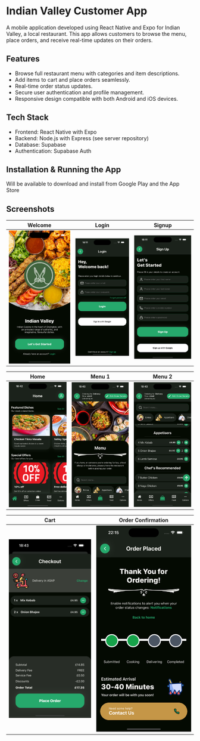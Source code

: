 # Indian Valley Customer App

A mobile application developed using React Native and Expo for Indian Valley, a local restaurant. This app allows customers to browse the menu, place orders, and receive real-time updates on their orders.

## Features

- Browse full restaurant menu with categories and item descriptions.
- Add items to cart and place orders seamlessly.
- Real-time order status updates.
- Secure user authentication and profile management.
- Responsive design compatible with both Android and iOS devices.

## Tech Stack
- Frontend: React Native with Expo
- Backend: Node.js with Express (see server repository)
- Database: Supabase
- Authentication: Supabase Auth
    
## Installation & Running the App

Will be available to download and install from Google Play and the App Store

## Screenshots

|                   Welcome                    |                  Login                   |                   Signup                   |
|:--------------------------------------------:|:----------------------------------------:|:------------------------------------------:|
| ![Welcome Screen](./screenshots/welcome.png) | ![Login Screen](./screenshots/login.png) | ![Signup Screen](./screenshots/signup.png) |


|                  Home                  |                 Menu 1                  |                 Menu 2                  |
|:--------------------------------------:|:---------------------------------------:|:---------------------------------------:|
| ![Home Screen](./screenshots/home.png) | ![Menu Screen](./screenshots/menu1.png) | ![Menu Screen](./screenshots/menu2.png) |

|                  Cart                  |                     Order Confirmation                      |      
|:--------------------------------------:|:-----------------------------------------------------------:|
| ![Cart Screen](./screenshots/cart.png) | ![Order Confirmation](./screenshots/order-confirmation.png) |

